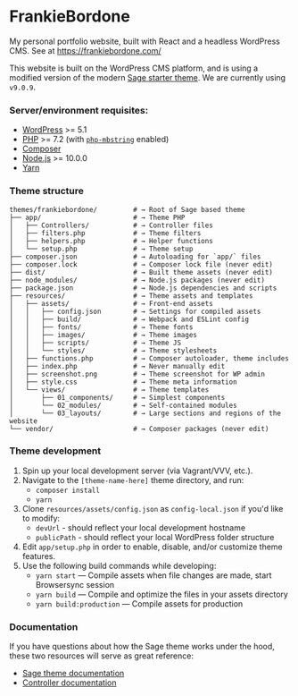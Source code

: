 # FrankieBordone

My personal portfolio website, built with React and a headless WordPress CMS. See at https://frankiebordone.com/

This website is built on the WordPress CMS platform, and is using a modified version of the modern [Sage starter theme](https://roots.io/sage/). We are currently using `v9.0.9`.

### Server/environment requisites:
* [WordPress](https://wordpress.org/) >= 5.1
* [PHP](https://secure.php.net/manual/en/install.php) >= 7.2 (with [`php-mbstring`](https://secure.php.net/manual/en/book.mbstring.php) enabled)
* [Composer](https://getcomposer.org/download/)
* [Node.js](http://nodejs.org/) >= 10.0.0
* [Yarn](https://yarnpkg.com/en/docs/install)

### Theme structure

```shell
themes/frankiebordone/         # → Root of Sage based theme
├── app/                       # → Theme PHP
│   ├── Controllers/           # → Controller files
│   ├── filters.php            # → Theme filters
│   ├── helpers.php            # → Helper functions
│   └── setup.php              # → Theme setup
├── composer.json              # → Autoloading for `app/` files
├── composer.lock              # → Composer lock file (never edit)
├── dist/                      # → Built theme assets (never edit)
├── node_modules/              # → Node.js packages (never edit)
├── package.json               # → Node.js dependencies and scripts
├── resources/                 # → Theme assets and templates
│   ├── assets/                # → Front-end assets
│   │   ├── config.json        # → Settings for compiled assets
│   │   ├── build/             # → Webpack and ESLint config
│   │   ├── fonts/             # → Theme fonts
│   │   ├── images/            # → Theme images
│   │   ├── scripts/           # → Theme JS
│   │   └── styles/            # → Theme stylesheets
│   ├── functions.php          # → Composer autoloader, theme includes
│   ├── index.php              # → Never manually edit
│   ├── screenshot.png         # → Theme screenshot for WP admin
│   ├── style.css              # → Theme meta information
│   └── views/                 # → Theme templates
│       ├── 01_components/     # → Simplest components
│       └── 02_modules/        # → Self-contained modules
│       └── 03_layouts/        # → Large sections and regions of the website
└── vendor/                    # → Composer packages (never edit)
```

### Theme development

1. Spin up your local development server (via Vagrant/VVV, etc.).
2. Navigate to the `[theme-name-here]` theme directory, and run:
    - `composer install`
    - `yarn`
3. Clone `resources/assets/config.json` as `config-local.json` if you'd like to modify:
    - `devUrl` - should reflect your local development hostname
    - `publicPath` - should reflect your local WordPress folder structure
4. Edit `app/setup.php` in order to enable, disable, and/or customize theme features.
5. Use the following build commands while developing:
    - `yarn start` — Compile assets when file changes are made, start Browsersync session
    - `yarn build` — Compile and optimize the files in your assets directory
    - `yarn build:production` — Compile assets for production

### Documentation

If you have questions about how the Sage theme works under the hood, these two resources will serve as great reference:
- [Sage theme documentation](https://roots.io/sage/docs/)
- [Controller documentation](https://github.com/soberwp/controller#usage)
